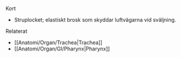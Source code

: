 Kort
- Struplocket; elastiskt brosk som skyddar luftvägarna vid sväljning.

Relaterat
- [[Anatomi/Organ/Trachea|Trachea]]
- [[Anatomi/Organ/GI/Pharynx|Pharynx]]

